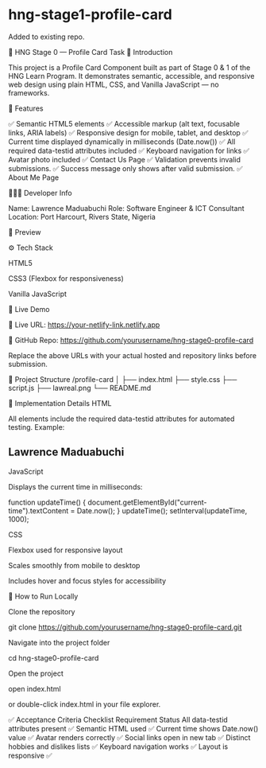 # hng-stage1-profile-card

Added to existing repo.



🎯 HNG Stage 0 — Profile Card Task
👋 Introduction

This project is a Profile Card Component built as part of Stage 0 & 1 of the HNG Learn Program.
It demonstrates semantic, accessible, and responsive web design using plain HTML, CSS, and Vanilla JavaScript — no frameworks.

🧱 Features

✅ Semantic HTML5 elements
✅ Accessible markup (alt text, focusable links, ARIA labels)
✅ Responsive design for mobile, tablet, and desktop
✅ Current time displayed dynamically in milliseconds (Date.now())
✅ All required data-testid attributes included
✅ Keyboard navigation for links
✅ Avatar photo included
✅ Contact Us Page
✅ Validation prevents invalid submissions.
✅ Success message only shows after valid submission.
✅ About Me Page



🧑🏽‍💻 Developer Info

Name: Lawrence Maduabuchi
Role: Software Engineer & ICT Consultant
Location: Port Harcourt, Rivers State, Nigeria

📸 Preview

⚙️ Tech Stack

HTML5

CSS3 (Flexbox for responsiveness)

Vanilla JavaScript

🚀 Live Demo

🔗 Live URL: https://your-netlify-link.netlify.app

🔗 GitHub Repo: https://github.com/yourusername/hng-stage0-profile-card

Replace the above URLs with your actual hosted and repository links before submission.

🧩 Project Structure
/profile-card
│
├── index.html
├── style.css
├── script.js
├── lawreal.png
└── README.md

🧠 Implementation Details
HTML

All elements include the required data-testid attributes for automated testing.
Example:

<h2 data-testid="test-user-name">Lawrence Maduabuchi</h2>

JavaScript

Displays the current time in milliseconds:

function updateTime() {
  document.getElementById("current-time").textContent = Date.now();
}
updateTime();
setInterval(updateTime, 1000);

CSS

Flexbox used for responsive layout

Scales smoothly from mobile to desktop

Includes hover and focus styles for accessibility

🧪 How to Run Locally

Clone the repository

git clone https://github.com/yourusername/hng-stage0-profile-card.git


Navigate into the project folder

cd hng-stage0-profile-card


Open the project

open index.html


or double-click index.html in your file explorer.

✅ Acceptance Criteria Checklist
Requirement	Status
All data-testid attributes present	✅
Semantic HTML used	✅
Current time shows Date.now() value	✅
Avatar renders correctly	✅
Social links open in new tab	✅
Distinct hobbies and dislikes lists	✅
Keyboard navigation works	✅
Layout is responsive	✅

